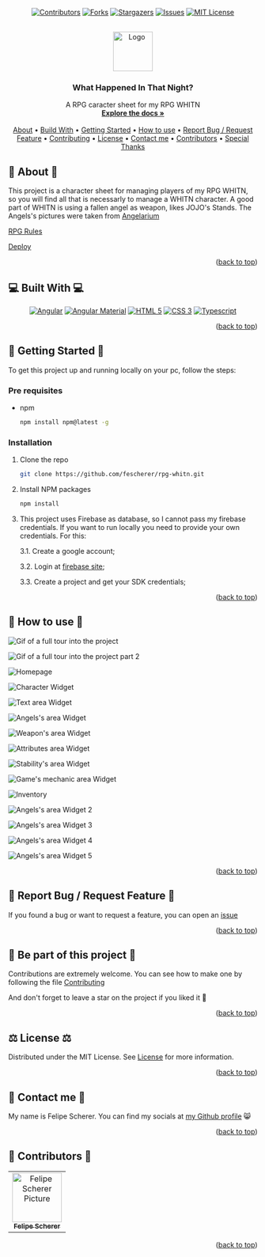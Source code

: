 <a name="readme-top"></a>

<div align="center">

[![Contributors][contributors-shield]][contributors-url]
[![Forks][forks-shield]][forks-url]
[![Stargazers][stars-shield]][stars-url]
[![Issues][issues-shield]][issues-url]
[![MIT License][license-shield]][license-url]

  <br />
  <a href="https://github.com/fescherer/rpg-whitn">
    <img src="https://github.com/fescherer/rpg-whitn/assets/62115215/453c3d2c-0337-4baf-a705-da2b3ae72bbc" alt="Logo" width="80" height="80">
  </a>

<h3 align="center">What Happened In That Night?</h3>

<p align="center">

A RPG caracter sheet for my RPG WHITN
<br />
<a href="https://github.com/fescherer/rpg-whitn"><strong>Explore the docs »</strong></a>
<br />
<br />
<a href="#about">About</a>
•
<a href="#stack">Build With</a>
•
<a href="#install">Getting Started</a>
•
<a href="#usage">How to use</a>
•
<a href="#issue">Report Bug / Request Feature</a>
•
<a href="#contributing">Contributing</a>
•
<a href="#license">License</a>
•
<a href="#contact">Contact me</a>
•
<a href="#contributors">Contributors</a>
•
<a href="#special-thanks">Special Thanks</a>

</p>
</div>

<!-- **********************🐲About🐲********************** -->

<a name="about"></a>

## 💬 About 💬

This project is a character sheet for managing players of my RPG WHITN, so you will find all that is necessarly to manage a WHITN character.
A good part of WHITN is using a fallen angel as weapon, likes JOJO's Stands. The Angels's pictures were taken from [Angelarium](https://www.angelarium.net)

[RPG Rules](/rules/rules.pdf)

[Deploy](https://fescherer.github.io/rpg-whitn)

<p align="right">(<a href="#readme-top">back to top</a>)</p>

<!-- **********************🐲Built With🐲********************** -->

<a name="stack"></a>

## 💻 Built With 💻

<div align="center">

[![Angular][angular]][angular-url]
[![Angular Material][angular-material]][angular-material-url]
[![HTML 5][html 5]][html-url]
[![CSS 3][css 3]][css-url]
[![Typescript][typescript]][typescript-url]

</div>

<p align="right">(<a href="#readme-top">back to top</a>)</p>

<!-- **********************🐲Getting Started🐲********************** -->

<a name="install"></a>

## 🚂 Getting Started 🚂

To get this project up and running locally on your pc, follow the steps:

### Pre requisites

- npm
  ```sh
  npm install npm@latest -g
  ```

### Installation

1. Clone the repo
   ```sh
   git clone https://github.com/fescherer/rpg-whitn.git
   ```

2. Install NPM packages
   ```sh
   npm install
   ```

3. This project uses Firebase as database, so I cannot pass my firebase credentials. If you want to run locally you need to provide your own credentials. For this:

    3.1. Create a google account;

    3.2. Login at [firebase site](https://firebase.google.com);

    3.3. Create a project and get your SDK credentials;


<p align="right">(<a href="#readme-top">back to top</a>)</p>

<!-- **********************🐲How to use🐲********************** -->

<a name="usage"></a>

## 🙋 How to use 🙋

![Gif of a full tour into the project](https://user-images.githubusercontent.com/62115215/235560838-44cdf092-ece2-4910-a7c2-00f99a20cf2f.gif)

![Gif of a full tour into the project part 2](https://user-images.githubusercontent.com/62115215/235560846-60f56571-fe1b-4960-9758-2d4068726ce1.gif)

![Homepage](https://user-images.githubusercontent.com/62115215/235560853-acec2df8-9c0e-4a00-87e3-1c40f1129bd6.png)

![Character Widget](https://user-images.githubusercontent.com/62115215/235560845-37df8fad-5b88-4c1a-a5e0-764854e65ea0.png)

![Text area Widget](https://user-images.githubusercontent.com/62115215/235560851-f41d9c15-9d63-4750-b806-2e71b590ea0d.png)

![Angels's area Widget](https://user-images.githubusercontent.com/62115215/235560852-d7a2a5de-7d8e-4a15-96e0-6eab2d6132d4.png)

![Weapon's area Widget](https://user-images.githubusercontent.com/62115215/235560867-bfcbc6dd-ae69-4980-90ba-ae517a6b5ce3.png)

![Attributes area Widget](https://user-images.githubusercontent.com/62115215/235560899-a1b237d6-9c45-4203-bd39-3f7b0f5a27fb.png)

![Stability's area Widget](https://user-images.githubusercontent.com/62115215/235560870-f96a6f19-d3e5-43df-8db9-d58ec76b1f80.png)

![Game's mechanic area Widget](https://user-images.githubusercontent.com/62115215/235560905-c2ae7ba6-76c2-4c0a-b2e9-5cff62a2123d.png)

![Inventory](https://user-images.githubusercontent.com/62115215/235560871-d822d666-ccd2-45e2-8d2e-380a24b4697d.png)

![Angels's area Widget 2](https://user-images.githubusercontent.com/62115215/235560872-18458c26-17d1-4205-98ff-20a9e7724e13.png)

![Angels's area Widget 3](https://user-images.githubusercontent.com/62115215/235560879-61e4b88d-1061-4975-9403-b7d2c08d68fb.png)

![Angels's area Widget 4](https://user-images.githubusercontent.com/62115215/235560882-bcbc11b6-7fbd-441b-af60-1fb1bd688d59.png)

![Angels's area Widget 5](https://user-images.githubusercontent.com/62115215/235560883-f29c0bed-72a1-4544-acaf-86a5ba4c6e94.png)


<p align="right">(<a href="#readme-top">back to top</a>)</p>

<!-- **********************🐲Report Bug / Request Feature🐲********************** -->
<a name="issue"></a>

## 🐞 Report Bug / Request Feature 🐞

If you found a bug or want to request a feature, you can open an [issue](https://github.com/fescherer/utils/blob/main/ISSUE.md)

<p align="right">(<a href="#readme-top">back to top</a>)</p>


<!-- **********************🐲Be part of this project🐲********************** -->
<a name="contributing"></a>

## 👋 Be part of this project 👋

Contributions are extremely welcome. You can see how to make one by following the file [Contributing](https://github.com/fescherer/utils/blob/main/CONTRIBUTING.md)

And don't forget to leave a star on the project if you liked it 🤩

<p align="right">(<a href="#readme-top">back to top</a>)</p>


<!-- **********************🐲License🐲********************** -->
<a name="license"></a>

## ⚖️ License ⚖️

Distributed under the MIT License. See [License](LICENSE) for more information.

<p align="right">(<a href="#readme-top">back to top</a>)</p>


<!-- **********************🐲Contact Me🐲********************** -->
<a name="contact"></a>

## 💬 Contact me 💬

My name is Felipe Scherer. You can find my socials at [my Github profile](https://github.com/fescherer) 😸

<p align="right">(<a href="#readme-top">back to top</a>)</p>

<!-- **********************🐲Contributors🐲********************** -->

<a name="contributors"></a>

## 🤗 Contributors 🤗

<table>
  <tr>
    <td align="center">
      <a href="https://github.com/fescherer">
        <img src="https://avatars.githubusercontent.com/u/62115215" width="100px;" alt="Felipe Scherer Picture"/><br>
        <sub>
          <b>Felipe Scherer</b>
        </sub>
      </a>
    </td>
  </tr>
</table>

<p align="right">(<a href="#readme-top">back to top</a>)</p>

<!-- Badges and Badges Link -->

[contributors-shield]: https://img.shields.io/github/contributors/fescherer/rpg-whitn.svg?style=for-the-badge
[contributors-url]: https://github.com/fescherer/rpg-whitn/graphs/contributors
[forks-shield]: https://img.shields.io/github/forks/fescherer/rpg-whitn.svg?style=for-the-badge
[forks-url]: https://github.com/fescherer/rpg-whitn/network/members
[stars-shield]: https://img.shields.io/github/stars/fescherer/rpg-whitn.svg?style=for-the-badge
[stars-url]: https://github.com/fescherer/rpg-whitn/stargazers
[issues-shield]: https://img.shields.io/github/issues/fescherer/rpg-whitn.svg?style=for-the-badge
[issues-url]: https://github.com/fescherer/rpg-whitn/issues
[license-shield]: https://img.shields.io/github/license/fescherer/rpg-whitn.svg?style=for-the-badge
[license-url]: https://github.com/fescherer/rpg-whitn/blob/master/LICENSE
[linkedin-shield]: https://img.shields.io/badge/-LinkedIn-black.svg?style=for-the-badge&logo=linkedin&colorB=0E76A8
[linkedin-url]: https://www.linkedin.com/in/fescherer
[youtube-shield]: https://img.shields.io/badge/YouTube-FF0000?style=for-the-badge&logo=youtube&logoColor=white
[youtube-url]: https://www.youtube.com/channel/UCySqmz_Rohnl53VLoNQsnKg
[github-shield]: https://img.shields.io/badge/Github-000000?style=for-the-badge&logo=github&logoColor=white
[github-url]: https://github.com/fescherer
[angular]: https://img.shields.io/badge/Angular-DD0031?style=for-the-badge&logo=angular&logoColor=white
[angular-url]: https://angular.io
[angular-material]: https://img.shields.io/badge/Material--UI-0081CB?style=for-the-badge&logo=material-ui&logoColor=white
[angular-material-url]: https://material.angular.io
[html 5]: https://img.shields.io/badge/HTML5-E34F26?style=for-the-badge&logo=html5&logoColor=white
[html-url]: https://developer.mozilla.org/en-US/docs/Web/HTML
[css 3]: https://img.shields.io/badge/CSS3-1572B6?style=for-the-badge&logo=css3&logoColor=white
[css-url]: https://developer.mozilla.org/en-US/docs/Web/CSS
[typescript]: https://img.shields.io/badge/TypeScript-007ACC?style=for-the-badge&logo=typescript&logoColor=white
[typescript-url]: https://www.typescriptlang.org
[styled components]: https://img.shields.io/badge/styled--components-DB7093?style=for-the-badge&logo=styled-components&logoColor=white
[styled-components-url]: https://styled-components.com
[info-contribute-shield]: https://img.shields.io/badge/👋-How%20to%20contribute-blue.svg?style=for-the-badge
[info-contribute-url]: https://github.com/fescherer/utils/blob/main/CONTRIBUTING.md
[info-issues-shield]: https://img.shields.io/badge/🐞-How%20to%20create%20an%20issue-blue.svg?style=for-the-badge
[info-issues-url]: https://github.com/fescherer/utils/blob/main/ISSUE.md
